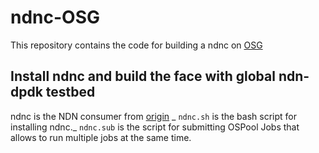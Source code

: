 # ndnc-OSG
This repository contains the code for building a ndnc on [OSG](https://portal.osg-htc.org/) 

## Install ndnc and build the face with global ndn-dpdk testbed 

ndnc is the NDN consumer from [origin](https://github.com/sankalpatimilsina12/fabric-scripts) _
`ndnc.sh` is the bash script for installing ndnc._
`ndnc.sub` is the script for submitting OSPool Jobs that allows to run multiple jobs at the same time. 
